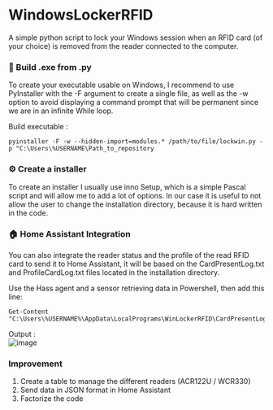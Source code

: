# WindowsLockerRFID
A simple python script to lock your Windows session when an RFID card (of your choice) is removed from the reader connected to the computer.

### 🔩 Build .exe from .py
To create your executable usable on Windows, I recommend to use PyInstaller with the -F argument to create a single file, as well as the -w option to avoid displaying a command prompt that will be permanent since we are in an infinite While loop.

Build executable : 
```
pyinstaller -F -w --hidden-import=modules.* /path/to/file/lockwin.py -p "C:\Users\%USERNAME\Path_to_repository
```

### ⚙️ Create a installer
To create an installer I usually use inno Setup, which is a simple Pascal script and will allow me to add a lot of options.
In our case it is useful to not allow the user to change the installation directory, because it is hard written in the code.

### 🏠 Home Assistant Integration
You can also integrate the reader status and the profile of the read RFID card to send it to Home Assistant, it will be based on the CardPresentLog.txt and ProfileCardLog.txt files located in the installation directory.

Use the Hass agent and a sensor retrieving data in Powershell, then add this line: 
```
Get-Content "C:\Users\%USERNAME%\AppData\LocalPrograms\WinLockerRFID\CardPresentLog.txt"
```

Output :  
![image](https://user-images.githubusercontent.com/70718793/215987779-be1f7c49-2ec3-48ea-bc3a-e49d622e2cbb.png)

### Improvement
1. Create a table to manage the different readers (ACR122U / WCR330)
2. Send data in JSON format in Home Assistant
3. Factorize the code
